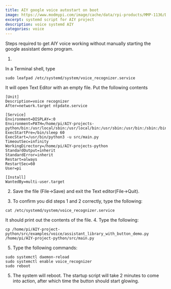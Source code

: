 ```yaml
---
title: AIY google voice autostart on boot
image: https://www.modmypi.com/image/cache/data/rpi-products/MMP-1136/DSC_0193-800x609.jpg
excerpt: systemd script for AIY project
description: voice systemd AIY
categories: voice
---
```


Steps required to get AIY voice working without manually starting the google assistant demo program.

1.
In a Terminal shell, type
``` 
sudo leafpad /etc/systemd/system/voice_recognizer.service 
```
It will open Text Editor with an empty file. Put the following contents
 
```
[Unit]
Description=voice recognizer
After=network.target ntpdate.service

[Service]
Environment=DISPLAY=:0
Environment=PATH=/home/pi/AIY-projects-python/bin:/usr/local/sbin:/usr/local/bin:/usr/sbin:/usr/bin:/sbin:/bin
ExecStartPre=/bin/sleep 60
ExecStart=/usr/bin/python3 -u src/main.py
TimeoutSec=infinity
WorkingDirectory=/home/pi/AIY-projects-python
StandardOutput=inherit
StandardError=inherit
Restart=always
RestartSec=60
User=pi

[Install]
WantedBy=multi-user.target
``` 
 
2. Save the file (File->Save) and exit the Text editor(File->Quit). 

3. To confirm you did steps 1 and 2 correctly, type the following:
```
cat /etc/systemd/system/voice_recognizer.service
```
It should print out the contents of the file.
4. Type the following:
```
cp /home/pi/AIY-project-python/src/examples/voice/assistant_library_with_button_demo.py /home/pi/AIY-project-python/src/main.py
```
5. Type the following commands:
```
sudo systemctl daemon-reload
sudo systemctl enable voice_recognizer
sudo reboot
```

5. The system will reboot. The startup script will take 2 minutes to come into action,
after which time the button should start glowing.


